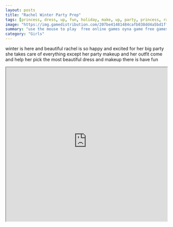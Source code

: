 ```yaml
---
layout: posts
title: "Rachel Winter Party Prep"
tags: [princess, dress, up, fun, holiday, make, up, party, princess, rachel, winter, free, online, games, oyna, game, free, games, play, play, games]
image: "https://img.gamedistribution.com/207be41481484cafb038dd4a5bd1ff69.jpg"
summary: "use the mouse to play  free online games oyna game free games play play games"
category: "Girls"
---
```


winter is here and beautiful rachel is so happy and excited for her big party she takes care of everything except her party makeup and her outfit come and help her pick the most beautiful dress and makeup there is have fun

<iframe width="100%" height="480px;" src="https://html5.gamedistribution.com/207be41481484cafb038dd4a5bd1ff69/"></iframe>
